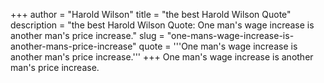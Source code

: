 +++
author = "Harold Wilson"
title = "the best Harold Wilson Quote"
description = "the best Harold Wilson Quote: One man's wage increase is another man's price increase."
slug = "one-mans-wage-increase-is-another-mans-price-increase"
quote = '''One man's wage increase is another man's price increase.'''
+++
One man's wage increase is another man's price increase.
